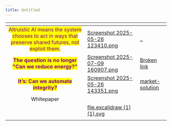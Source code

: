 ```yaml
---
title: Untitled
---
```


<table data-card-size="large" data-column-title-hidden data-view="cards" data-full-width="false"><thead><tr><th align="center"></th><th data-hidden data-card-cover data-type="files"></th><th data-hidden data-card-target data-type="content-ref"></th></tr></thead><tbody><tr><td align="center"><mark style="color:purple;">Altruistic AI means the system chooses to act in ways that preserve shared futures, not exploit them.</mark></td><td><a href="../assets/Screenshot 2025-05-26 123410.png">Screenshot 2025-05-26 123410.png</a></td><td><a href="../../">..</a></td></tr><tr><td align="center"><mark style="color:purple;"><strong>The question is no longer "Can we reduce energy?"</strong></mark></td><td><a href="../assets/Screenshot 2025-07-09 160907.png">Screenshot 2025-07-09 160907.png</a></td><td><a href="broken-reference">Broken link</a></td></tr><tr><td align="center"><mark style="color:purple;"><strong>It’s: Can we automate integrity?</strong></mark></td><td><a href="../assets/Screenshot 2025-05-26 143351.png">Screenshot 2025-05-26 143351.png</a></td><td><a href="../../energybalanceproject/market-solution/">market-solution</a></td></tr><tr><td align="center">Whitepaper</td><td></td><td></td></tr><tr><td align="center"></td><td><a href="../assets/file.excalidraw (1) (1).svg">file.excalidraw (1) (1).svg</a></td><td></td></tr><tr><td align="center"></td><td></td><td></td></tr></tbody></table>
